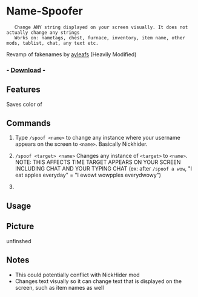 # Name-Spoofer
```
   Change ANY string displayed on your screen visually. It does not actually change any strings
   Works on: nametags, chest, furnace, inventory, item name, other mods, tablist, chat, any text etc.
```
Revamp of fakenames by [ayleafs](https://github.com/ayleafs/fake-names) (Heavily Modified)

### - [Download](https://link-url-here.org) -

## Features
Saves color of 

## Commands
1. Type `/spoof <name>` to change any instance where your username appears on the screen to `<name>`. Basically Nickhider.

2. `/spoof <target> <name>` Changes any instance of `<target>` to `<name>`. 
NOTE: THIS AFFECTS TIME TARGET APPEARS ON YOUR SCREEN INCLUDING CHAT AND YOUR TYPING CHAT (ex: after `/spoof a wow`, "I eat apples everyday" = "I ewowt wowpples everydwowy")

3. 


## Usage


## Picture
unfinshed

## Notes
- This could potentially conflict with NickHider mod
- Changes text visually so it can change text that is displayed on the screen, such as item names as well
